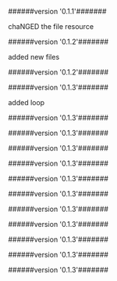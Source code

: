 
######version  '0.1.1'#######

chaNGED the file resource



######version  '0.1.2'#######

added new files



######version  '0.1.2'#######





######version  '0.1.3'#######

added loop



######version  '0.1.3'#######





######version  '0.1.3'#######





######version  '0.1.3'#######





######version  '0.1.3'#######





######version  '0.1.3'#######





######version  '0.1.3'#######





######version  '0.1.3'#######





######version  '0.1.3'#######





######version  '0.1.3'#######





######version  '0.1.3'#######





######version  '0.1.3'#######




